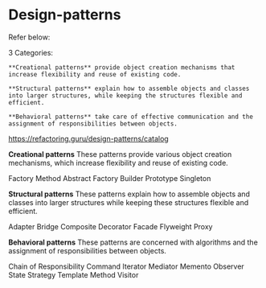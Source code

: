 # Design-patterns

Refer below:

3 Categories:

    **Creational patterns** provide object creation mechanisms that increase flexibility and reuse of existing code.

    **Structural patterns** explain how to assemble objects and classes into larger structures, while keeping the structures flexible and efficient.

    **Behavioral patterns** take care of effective communication and the assignment of responsibilities between objects.

https://refactoring.guru/design-patterns/catalog

**Creational patterns**
These patterns provide various object creation mechanisms, which increase flexibility and reuse of existing code.

Factory Method
Abstract Factory
Builder
Prototype
Singleton

**Structural patterns**
These patterns explain how to assemble objects and classes into larger structures while keeping these structures flexible and efficient.

Adapter
Bridge
Composite
Decorator
Facade
Flyweight
Proxy

**Behavioral patterns**
These patterns are concerned with algorithms and the assignment of responsibilities between objects.

Chain of Responsibility
Command
Iterator
Mediator
Memento
Observer
State
Strategy
Template Method
Visitor
